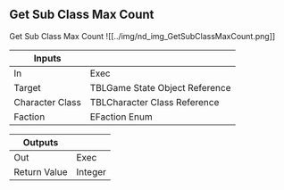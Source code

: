 ## Get Sub Class Max Count
Get Sub Class Max Count
![[../img/nd_img_GetSubClassMaxCount.png]]

|Inputs||
|--|--|
| In | Exec |
| Target | TBLGame State Object Reference |
| Character Class | TBLCharacter Class Reference |
| Faction | EFaction Enum |

|Outputs||
|--|--|
| Out | Exec |
| Return Value | Integer |
